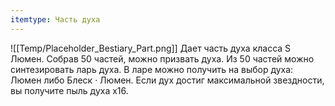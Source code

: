 ```yaml
---
itemtype: Часть духа
---
```

![[Temp/Placeholder_Bestiary_Part.png]]
Дает часть духа класса S Люмен. Собрав 50 частей, можно призвать духа. Из 50 частей можно синтезировать ларь духа. В ларе можно получить на выбор духа: Люмен либо Блеск · Люмен. Если дух достиг максимальной звездности, вы получите пыль духа х16.
